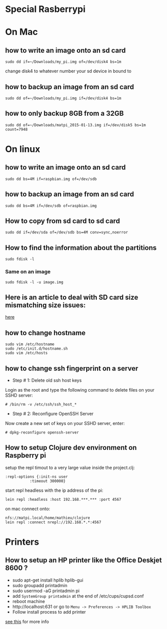 # Special Rasberrypi


# On Mac


## how to write an image onto an sd card

    sudo dd if=~/Downloads/my_pi.img of=/dev/disk4 bs=1m

change disk4 to whatever number your sd device in bound to

## how to backup an image from an sd card

    sudo dd of=~/Downloads/my_pi.img if=/dev/disk4 bs=1m

## how to only backup 8GB from a 32GB

    sudo dd of=~/Downloads/matpi_2015-01-13.img if=/dev/disk5 bs=1m count=7948
    
    
# On linux

## how to write an image onto an sd card

    sudo dd bs=4M if=raspbian.img of=/dev/sdb

## how to backup an image from an sd card

    sudo dd bs=4M if=/dev/sdb of=raspbian.img

## How to copy from sd card to sd card

    sudo dd if=/dev/sda of=/dev/sdb bs=4M conv=sync,noerror


## How to find the information about the partitions

    sudo fdisk -l

### Same on an image

    sudo fdisk -l -u image.img
    
## Here is an article to deal with SD card size mismatching size issues:

[here](http://www.raspberrypi.org/forums/viewtopic.php?f=66&t=96805)

## how to change hostname 

    sudo vim /etc/hostname 
    sudo /etc/init.d/hostname.sh
    sudo vim /etc/hosts

## how to change ssh fingerprint on a server

* Step # 1: Delete old ssh host keys

Login as the root and type the following command to delete files on your SSHD server:

    # /bin/rm -v /etc/ssh/ssh_host_*

* Step # 2: Reconfigure OpenSSH Server

Now create a new set of keys on your SSHD server, enter:

    # dpkg-reconfigure openssh-server

## How to setup Clojure dev environment on Raspberry pi

setup the repl timout to a very large value inside the project.clj:

```
:repl-options {:init-ns user
	       :timeout 300000}
```

start repl headless with the ip address of the pi:
```
lein repl :headless :host 192.168.***.*** :port 4567
```

on mac connect onto:
```
nfs://matpi.local/home/mathieu/clojure
lein repl :connect nrepl://192.168.*.*:4567
```

# Printers

## How to setup an HP printer like the Office Deskjet 8600 ?

* sudo apt-get install hplib hplib-gui
* sudo groupadd printadmin
* sudo usermod -aG printadmin pi
* add `SystemGroup printadmin` at the end of /etc/cups/cupsd.conf
* reboot machine
* http://localhost:631 or go to `Menu -> Preferences -> HPLIB Toolbox`
* Follow install process to add printer

[see this](https://bbs.archlinux.org/viewtopic.php?id=35567) for more info
